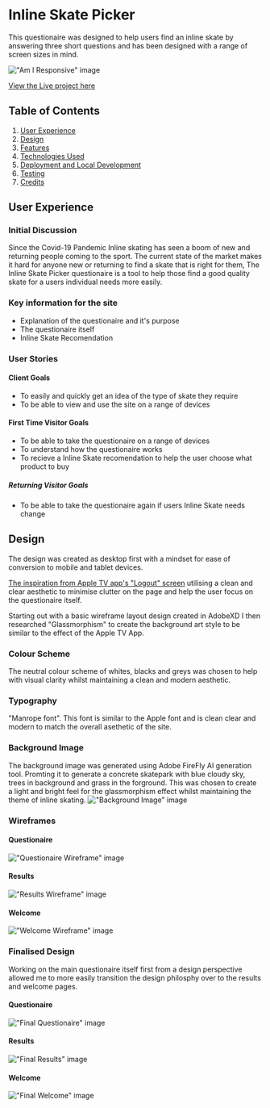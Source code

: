 # Inline Skate Picker

This questionaire was designed to help users find an inline skate by answering three short questions and has been designed with a range of screen sizes in mind.

!["Am I Responsive" image](documentation/supp-images/amiresponsive.jpg)

[View the Live project here](https://thomasballardci.github.io/M2-Skate-Selection-Quiz/)

## Table of Contents
1. [User Experience](#user-experience)
2. [Design](#design)
3. [Features](#features)
5. [Technologies Used](#technologies-used)
6. [Deployment and Local Development](#deployment-&-local-development)
7. [Testing](#testing)
8. [Credits](#credits)

## User Experience

### Initial Discussion

Since the Covid-19 Pandemic Inline skating has seen a boom of new and returning people coming to the sport. The current state of the market makes it hard for anyone new or returning to find a skate that is right for them, The Inline Skate Picker questionaire is a tool to help those find a good quality skate for a users individual needs more easily.

### Key information for the site

* Explanation of the questionaire and it's purpose
* The questionaire itself
* Inline Skate Recomendation

### User Stories

#### Client Goals

* To easily and quickly get an idea of the type of skate they require
* To be able to view and use the site on a range of devices

#### First Time Visitor Goals

* To be able to take the questionaire on a range of devices
* To understand how the questionaire works
* To recieve a Inline Skate recomendation to help the user choose what product to buy

##### Returning Visitor Goals

* To be able to take the questionaire again if users Inline Skate needs change

## Design

The design was created as desktop first with a mindset for ease of conversion to mobile and tablet devices. 

[The inspiration from Apple TV app's  "Logout" screen](documentation/supp-images/appletvlogout.jpg) utilising a clean and clear aesthetic to minimise clutter on the page and help the user focus on the questionaire itself.

Starting out with a basic wireframe layout design created in AdobeXD I then researched "Glassmorphism" to create the background art style to be similar to the effect of the Apple TV App.

### Colour Scheme
The neutral colour scheme of whites, blacks and greys was chosen to help with visual clarity whilst maintaining a clean and modern aesthetic.

### Typography
"Manrope font". This font is similar to the Apple font and is clean clear and modern to match the overall asethetic of the site.

### Background Image
The background image was generated using Adobe FireFly AI generation tool. Promting it to generate a concrete skatepark with blue cloudy sky, trees in background and grass in the forground. This was chosen to create a light and bright feel for the glassmorphism effect whilst maintaining the theme of inline skating.
!["Background Image" image](documentation/supp-images//background.jpg)

### Wireframes

#### Questionaire 
!["Questionaire Wireframe" image](documentation/wireframes/questionairewireframe.jpg)

#### Results
!["Results Wireframe" image](documentation/wireframes/resultswireframe.jpg)

#### Welcome
!["Welcome Wireframe" image](documentation/wireframes/welcomewireframe.jpg)

### Finalised Design

Working on the main questionaire itself first from a design perspective allowed me to more easily transition the design philosphy over to the results and welcome pages.

#### Questionaire
!["Final Questionaire" image](documentation/supp-images/finalquestionaire.jpg)

#### Results
!["Final Results" image](documentation/supp-images/finalresults.jpg)

#### Welcome
!["Final Welcome" image](documentation/supp-images/finalwelcome.jpg)



